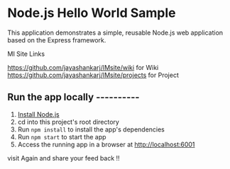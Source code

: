# Node.js Hello World Sample

This application demonstrates a simple, reusable Node.js web application based on the Express framework.

MI Site Links

https://github.com/jayashankarj/IMsite/wiki for Wiki 
https://github.com/jayashankarj/IMsite/projects for Project


## Run the app locally  ----------

1. [Install Node.js][]
1. cd into this project's root directory
1. Run `npm install` to install the app's dependencies
1. Run `npm start` to start the app
1. Access the running app in a browser at <http://localhost:6001>

[Install Node.js]: https://nodejs.org/en/download/

visit Again and share your feed back !!
